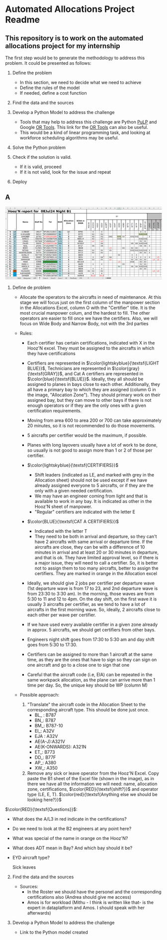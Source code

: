 # Automated Allocations Project Readme

## This repository is to work on the automated allocations project for my internship

The first step would be to generate the methodology to address this problem. It could be presented as follows: 

1. Define the problem
   - In this section, we need to decide what we need to achieve
   - Define the rules of the model
   - If needed, define a cost function
  
2. Find the data and the sources
  
3. Develop a Python Model to address the challenge
   - Tools that may help to address this challenge are Python [PuLP](https://coin-or.github.io/pulp/) and Google [OR Tools](https://github.com/google/or-tools/blob/main/examples/python/shift_scheduling_sat.py). This link for the [OR Tools](https://developers.google.com/optimization/scheduling/employee_scheduling?hl=es-419) can also be useful.
   - This would be a kind of linear programming task, and looking at workforce scheduling algorithms may be useful.
  
4. Solve the Python problem
5. Check if the solution is valid.
   - If it is valid, proceed
   - If it is not valid, look for the issue and repeat
6. Deploy

## A

![Image Description](/images/HoozN%20Excel%20Image.png)

1. Define de problem

   - Allocate the operators to the aircrafts in need of maintenance. At this stage we will focus just on the first column of the manpower section in the Allocations Excel, column O with the "Certifier" title. It is the most crucial manpower colum, and the hardest to fill. The other operators are easier to fill once we have the certifiers. Also, we will focus on Wide Body and Narrow Body, not with the 3rd parties

   - Rules:

      - Each certifier has certain certifications, indicated with X in the Hooz'N excel. They must be assigned to the aircrafts in which they have certifications

      - Certifiers are represented in $\color{lightskyblue}{\textsf{LIGHT BLUE}}$, Technicians are represented in $\color{gray}{\textsf{GRAY}}$, and Cat A certifiers are represented in $\color{blue}{\textsf{BLUE}}$. Ideally, they all should be assigned to planes in bays close to each other. Additionally, they all have a primary bay to which they are assigned (column G in the image, "Allocation Zone"). They should primary work on their assigned bay, but they can move to other bays if there is not enough operators or if they are the only ones with a given certification requirements. 

      - Moving from area 600 to area 200 or 700 can take approximately 20 minutes, so it is not recommended to do those movements.

      - 5 aircrafts per certifier would be the maximum, if possible.

      - Planes with long layovers usually have a lot of work to be done, so usually is not good to assign more than 1 or 2 of those per certifier. 

      - $\color{lightskyblue}{\textsf{CERTIFIERS}}$
         - Shift leaders (indicated as LE, and marked with grey in the Allocation sheet) should not be used except if we have already assigned everyone to 5 aircrafts, or if they are the only with a given needed certification. 
         - We may have an engineer coming from light and that is available to work in any bay. It is indicated as other in the Hooz'N sheet of manpower. 
         - "Regular" certifiers are indicated with the letter E

      - $\color{BLUE}{\textsf{CAT A CERTIFIERS}}$
         - Indicated with the letter T
         - They need to be both in arrival and departure, so they can't have 2 aircrafts with same arrival or departure time. If the aircrafts are close, they can be with a difference of 10 minutes in arrival and at least 20 or 30 minutes in departure, and that is ok.  They have limited approval level, so if there is a major issue, they will need to call a certifier. So, it is better not to assign them to too many aircrafts, better to assign the certifiers. They are marked in orange in the Allocation excel

      - Ideally, we should give 2 jobs per certifier per departure wave (1st departure wave is from 17 to 23, and 2nd departure wave is from 23:30 to 3:30 am). In the morning, those waves are from 5:30 to 11 and 12 to 4pm. On the day shift, on the first wave it is usually 3 aircrafts per certifier, as we tend to have a lot of aircrafts in the first morning wave. So, ideally, 2 aircrafts close to each other per wave per certifier.

      - If we have used every available certifier in a given zone already in approx. 5 aircrafts, we should get certifiers from other bays. 

      - Engineers night shift goes from 17:30 to 5:30 am and day shift goes from 5:30 to 17:30.

      - Certifiers can be assigned to more than 1 aircraft at the same time, as they are the ones that have to sign so they can sign on one aircraft and go to a close one to sign that one

      - Careful that the aircraft code (i.e, EIA) can be repeated in the same workpack allocation, as the plane can arrive more than 1 time per day. So, the unique key should be WP (column M)

   - Possible approach:

      1. "Translate" the aircraft code in the Allocation Sheet to the corresponding aircraft type. This should be done just once. 
         - BL_ : B787
         - BN_: B787
         - BM_: B787-10
         - EI_: A32V
         - EJA : A32V
         - AE(A-J):A321V
         - AE(K-ONWARDS): A321N
         - ET_: B773
         - DD_: B77F
         - AP_: A380
         - XW_: A350
      2. Remove any sick or leave operator from the Hooz'N Excel. Copy paste the B1 sheet of the Excel file (shown in the image), as in there we have all the information we will need: name, allocation zone, certifications, $\color{RED}{\textsf{shift?}}$ and operator type (LE, E, T). $\color{red}{\textsf{Anything else we should be looking here?}}$


$\color{RED}{\textsf{Questions}}$: 
   - What does the A/L3 in red indicate in the certifications?
   - Do we need to look at the B2 engineers at any point here?
   - What was special of the name in orange on the Hooz'N?
   - What does ADT mean in Bay? And which bay should it be?
   - EYD aircraft type?
      


      Sick leaves

2. Find the data and the sources
   - Sources: 
      - In the Roster we should have the personel and the corresponding certifications also (Andrea should give me access)
      - Amos is for workload (Mithu - I think is written like that- is the expert in dataplatform and Amos. I should speak with her afterwards)

3. Develop a Python Model to address the challenge
   - Link to the Python model created
   


